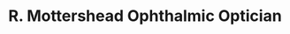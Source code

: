 ---
title: "R. Mottershead Ophthalmic Optician"
url: /barnard-castle/r-mottershead-ophthalmic-optician/
shop: optician
---